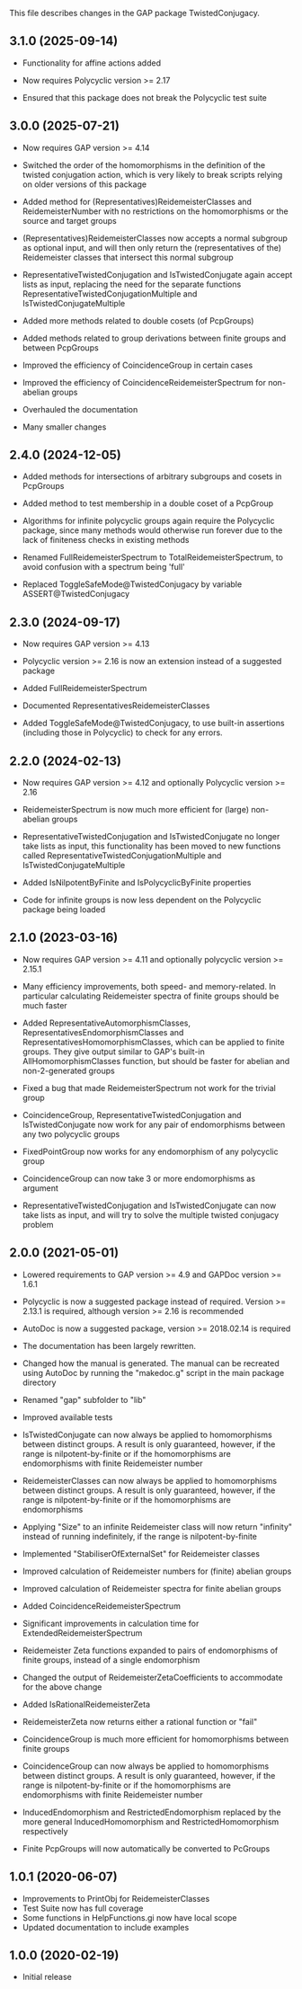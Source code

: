 This file describes changes in the GAP package TwistedConjugacy.


3.1.0 (2025-09-14)
------------------

- Functionality for affine actions added

- Now requires Polycyclic version >= 2.17
- Ensured that this package does not break the Polycyclic test suite


3.0.0 (2025-07-21)
------------------

- Now requires GAP version >= 4.14

- Switched the order of the homomorphisms in the definition of the twisted
  conjugation action, which is very likely to break scripts relying on older
  versions of this package
  
- Added method for (Representatives)ReidemeisterClasses and ReidemeisterNumber
  with no restrictions on the homomorphisms or the source and target groups
- (Representatives)ReidemeisterClasses now accepts a normal subgroup as
  optional input, and will then only return the (representatives of the)
  Reidemeister classes that intersect this normal subgroup

- RepresentativeTwistedConjugation and IsTwistedConjugate again accept lists as
  input, replacing the need for the separate functions
  RepresentativeTwistedConjugationMultiple and IsTwistedConjugateMultiple

- Added more methods related to double cosets (of PcpGroups)

- Added methods related to group derivations between finite groups and between
  PcpGroups

- Improved the efficiency of CoincidenceGroup in certain cases
- Improved the efficiency of CoincidenceReidemeisterSpectrum for non-abelian
  groups
  
- Overhauled the documentation
- Many smaller changes



2.4.0 (2024-12-05)
------------------

- Added methods for intersections of arbitrary subgroups and cosets in
  PcpGroups
- Added method to test membership in a double coset of a PcpGroup

- Algorithms for infinite polycyclic groups again require the Polycyclic
  package, since many methods would otherwise run forever due to the lack of
  finiteness checks in existing methods

- Renamed FullReidemeisterSpectrum to TotalReidemeisterSpectrum, to avoid
  confusion with a spectrum being 'full'
  
- Replaced ToggleSafeMode@TwistedConjugacy by variable ASSERT@TwistedConjugacy



2.3.0 (2024-09-17)
------------------

- Now requires GAP version >= 4.13
- Polycyclic version >= 2.16 is now an extension instead of a suggested package

- Added FullReidemeisterSpectrum
- Documented RepresentativesReidemeisterClasses

- Added ToggleSafeMode@TwistedConjugacy, to use built-in assertions (including
  those in Polycyclic) to check for any errors.



2.2.0 (2024-02-13)
------------------

- Now requires GAP version >= 4.12 and optionally Polycyclic version >= 2.16

- ReidemeisterSpectrum is now much more efficient for (large) non-abelian
  groups

- RepresentativeTwistedConjugation and IsTwistedConjugate no longer take lists
  as input, this functionality has been moved to new functions called
  RepresentativeTwistedConjugationMultiple and IsTwistedConjugateMultiple

- Added IsNilpotentByFinite and IsPolycyclicByFinite properties
- Code for infinite groups is now less dependent on the Polycyclic package
  being loaded



2.1.0 (2023-03-16)
------------------

- Now requires GAP version >= 4.11 and optionally polycyclic version >= 2.15.1

- Many efficiency improvements, both speed- and memory-related. In particular
  calculating Reidemeister spectra of finite groups should be much faster

- Added RepresentativeAutomorphismClasses, RepresentativesEndomorphismClasses
  and RepresentativesHomomorphismClasses, which can be applied to finite
  groups. They give output similar to GAP's built-in AllHomomorphismClasses
  function, but should be faster for abelian and non-2-generated groups

- Fixed a bug that made ReidemeisterSpectrum not work for the trivial group

- CoincidenceGroup, RepresentativeTwistedConjugation and IsTwistedConjugate
  now work for any pair of endomorphisms between any two polycyclic groups
- FixedPointGroup now works for any endomorphism of any polycyclic group

- CoincidenceGroup can now take 3 or more endomorphisms as argument
- RepresentativeTwistedConjugation and IsTwistedConjugate can now take lists
  as input, and will try to solve the multiple twisted conjugacy problem



2.0.0 (2021-05-01)
------------------

- Lowered requirements to GAP version >= 4.9 and GAPDoc version >= 1.6.1
- Polycyclic is now a suggested package instead of required. Version >= 2.13.1
  is required, although version >= 2.16 is recommended
- AutoDoc is now a suggested package, version >= 2018.02.14 is required

- The documentation has been largely rewritten.

- Changed how the manual is generated. The manual can be recreated using
  AutoDoc by running the "makedoc.g" script in the main package directory
- Renamed "gap" subfolder to "lib"
- Improved available tests


- IsTwistedConjugate can now always be applied to homomorphisms between
  distinct groups. A result is only guaranteed, however, if the range is
  nilpotent-by-finite or if the homomorphisms are endomorphisms with finite
  Reidemeister number

- ReidemeisterClasses can now always be applied to homomorphisms between
  distinct groups. A result is only guaranteed, however, if the range is
  nilpotent-by-finite or if the homomorphisms are endomorphisms
- Applying "Size" to an infinite Reidemeister class will now return "infinity"
  instead of running indefinitely, if the range is nilpotent-by-finite
- Implemented "StabiliserOfExternalSet" for Reidemeister classes

- Improved calculation of Reidemeister numbers for (finite) abelian groups

- Improved calculation of Reidemeister spectra for finite abelian groups
- Added CoincidenceReidemeisterSpectrum
- Significant improvements in calculation time for
  ExtendedReidemeisterSpectrum

- Reidemeister Zeta functions expanded to pairs of endomorphisms of finite
  groups, instead of a single endomorphism
- Changed the output of ReidemeisterZetaCoefficients to accommodate for the
  above change
- Added IsRationalReidemeisterZeta
- ReidemeisterZeta now returns either a rational function or "fail"

- CoincidenceGroup is much more efficient for homomorphisms between finite
  groups
- CoincidenceGroup can now always be applied to homomorphisms between
  distinct groups. A result is only guaranteed, however, if the range is
  nilpotent-by-finite or if the homomorphisms are endomorphisms with finite
  Reidemeister number

- InducedEndomorphism and RestrictedEndomorphism replaced by the more general
  InducedHomomorphism and RestrictedHomomorphism respectively

- Finite PcpGroups will now automatically be converted to PcGroups



1.0.1 (2020-06-07)
------------------

- Improvements to PrintObj for ReidemeisterClasses
- Test Suite now has full coverage
- Some functions in HelpFunctions.gi now have local scope
- Updated documentation to include examples



1.0.0 (2020-02-19)
------------------

- Initial release

